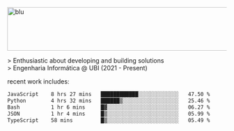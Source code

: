 
<img width="1415" height="100" alt="blu" src="https://github.com/rdsilva01/rdsilva01/assets/101207588/deb060e5-d035-4f09-b511-e3f50605b207">

\> Enthusiastic about developing and building solutions <br>
\> Engenharia Informática @ UBI (2021 - Present)

<!-- <a href="https://www.rodrigosilva.live/">personal website</a> 🏁 -->

<!-- ![](https://komarev.com/ghpvc/?username=rdsilva01) -->

recent work includes:
<!--START_SECTION:waka-->

```txt
JavaScript    8 hrs 27 mins   ████████████░░░░░░░░░░░░░   47.50 %
Python        4 hrs 32 mins   ██████▒░░░░░░░░░░░░░░░░░░   25.46 %
Bash          1 hr 6 mins     █▓░░░░░░░░░░░░░░░░░░░░░░░   06.27 %
JSON          1 hr 4 mins     █▒░░░░░░░░░░░░░░░░░░░░░░░   05.99 %
TypeScript    58 mins         █▒░░░░░░░░░░░░░░░░░░░░░░░   05.49 %
```

<!--END_SECTION:waka-->

